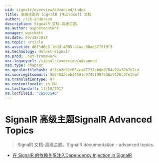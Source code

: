 ```yaml
---
uid: signalr/overview/advanced/index
title: 高级主题的 SignalR |Microsoft 文档
author: rick-anderson
description: SignalR 文档-高级主题。
ms.author: aspnetcontent
manager: wpickett
ms.date: 09/19/2014
ms.topic: article
ms.assetid: d8f5d0e8-1ddd-4005-a7aa-50ae87f9f9f3
ms.technology: dotnet-signalr
ms.prod: .net-framework
msc.legacyurl: /signalr/overview/advanced
msc.type: chapter
ms.openlocfilehash: dffeb2d91c034ca87732cbdd0784e22a32b7b7cd
ms.sourcegitcommit: 9a9483aceb34591c97451997036a9120c3fe2baf
ms.translationtype: HT
ms.contentlocale: zh-CN
ms.lasthandoff: 11/10/2017
ms.locfileid: "26503546"
---
```

<a name="signalr-advanced-topics"></a><span data-ttu-id="6a00f-103">SignalR 高级主题</span><span class="sxs-lookup"><span data-stu-id="6a00f-103">SignalR Advanced Topics</span></span>
====================
> <span data-ttu-id="6a00f-104">SignalR 文档-高级主题。</span><span class="sxs-lookup"><span data-stu-id="6a00f-104">SignalR documentation - advanced topics.</span></span>


- [<span data-ttu-id="6a00f-105">在 SignalR 的依赖关系注入</span><span class="sxs-lookup"><span data-stu-id="6a00f-105">Dependency Injection in SignalR</span></span>](dependency-injection.md)
